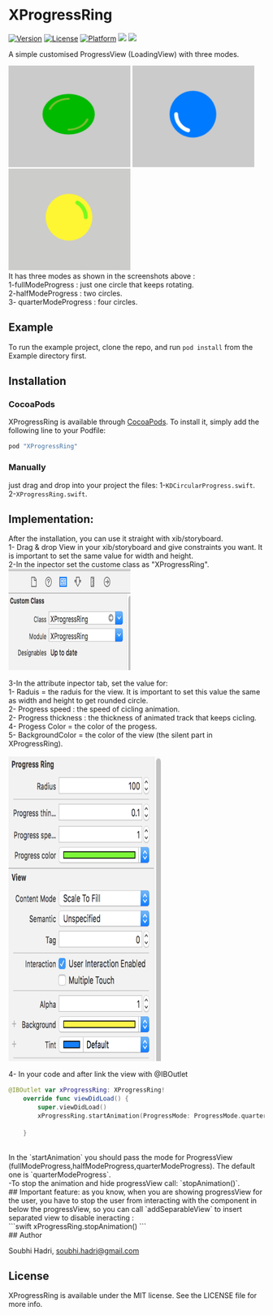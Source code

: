 # XProgressRing

[![Version](https://img.shields.io/cocoapods/v/XProgressRing.svg?style=flat)](http://cocoapods.org/pods/XProgressRing)
[![License](https://img.shields.io/cocoapods/l/XProgressRing.svg?style=flat)](http://cocoapods.org/pods/XProgressRing)
[![Platform](https://img.shields.io/cocoapods/p/XProgressRing.svg?style=flat)](http://cocoapods.org/pods/XProgressRing)
[![](http://img.shields.io/badge/iOS-8.0%2B-blue.svg)]() [![](http://img.shields.io/badge/Swift-3-blue.svg)]() 


A simple customised ProgressView (LoadingView) with three modes.

<img src="https://github.com/SubhiH/XprogressRing/blob/master/screenShots/demo1.gif" alt="" width="240" height="200"/>
<img src="https://github.com/SubhiH/XprogressRing/blob/master/screenShots/demo2.gif" alt="" width="240" height="200"/>
<img src="https://github.com/SubhiH/XprogressRing/blob/master/screenShots/demo3.gif" alt="" width="240" height="200"/>
<br />
It has three modes as shown in the screenshots above : <br />
1-fullModeProgress : just one circle that keeps rotating. <br />
2-halfModeProgress : two circles. <br />
3- quarterModeProgress : four circles. <br />

## Example

To run the example project, clone the repo, and run `pod install` from the Example directory first.

## Installation

### CocoaPods

XProgressRing is available through [CocoaPods](http://cocoapods.org). To install
it, simply add the following line to your Podfile:

```ruby
pod "XProgressRing"
```

### Manually
just drag and drop into your project the files:
1-`KDCircularProgress.swift`.
2-`XProgressRing.swift`.

## Implementation:
After the installation, you can use it straight with xib/storyboard. <br />
1- Drag & drop View in your xib/storyboard and give constraints you want. It is important to set the same value for width and height. <br />
2-In the inpector set the custome class as "XProgressRing". <br />
<img src="https://github.com/SubhiH/XprogressRing/blob/master/screenShots/s1.png" alt="" width="240" height="200"/>

3-In the attribute inpector tab, set the value for: <br />
1- Raduis = the raduis for the view. It is important to set this value the same as width and height to get rounded circle. <br />
2- Progress speed : the speed of cicling animation. <br />
2- Progress thickness : the thickness of animated track that keeps cicling. <br />
4- Progess Color = the color of the progess. <br />
5- BackgroundColor = the color of the view (the silent part in XProgressRing). <br /> <br />
<img src="https://github.com/SubhiH/XprogressRing/blob/master/screenShots/s2.png" alt="" width="300" height="600"/> <br />

4- In your code and after link the view with @IBOutlet <br />

```swift
@IBOutlet var xProgressRing: XProgressRing!
    override func viewDidLoad() {
        super.viewDidLoad()
        xProgressRing.startAnimation(ProgressMode: ProgressMode.quarterModeProgress);

    }
```
 <br />
In the `startAnimation` you should pass the mode for ProgressView (fullModeProgress,halfModeProgress,quarterModeProgress). The default one is `quarterModeProgress`.
 <br />
-To stop the animation and hide progressView call: `stopAnimation()`.
 <br />
## Important feature:
as you know, when you are showing progressView for the user, you have to stop the user from interacting with the component in below the progressView, so you can call `addSeparableView` to insert separated view to disable ineracting : <br />
```swift
xProgressRing.stopAnimation()
```
 <br />
## Author

Soubhi Hadri, soubhi.hadri@gmail.com

## License

XProgressRing is available under the MIT license. See the LICENSE file for more info.
